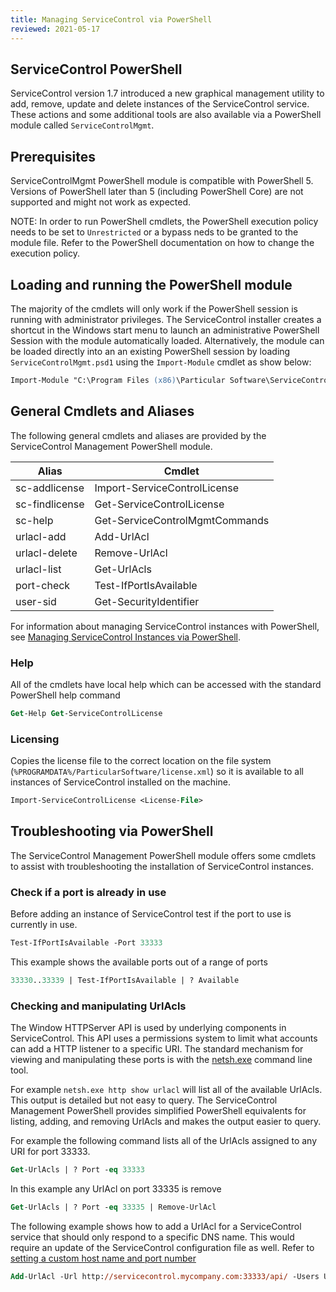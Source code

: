 ```yaml
---
title: Managing ServiceControl via PowerShell
reviewed: 2021-05-17
---
```



## ServiceControl PowerShell

ServiceControl version 1.7 introduced a new graphical management utility to add, remove, update and delete instances of the ServiceControl service. These actions and some additional tools are also available via a PowerShell module called `ServiceControlMgmt`.


## Prerequisites

ServiceControlMgmt PowerShell module is compatible with PowerShell 5. Versions of PowerShell later than 5 (including PowerShell Core) are not supported and might not work as expected.

NOTE: In order to run PowerShell cmdlets, the PowerShell execution policy needs to be set to `Unrestricted` or a bypass neds to be granted to the module file. Refer to the PowerShell documentation on how to change the execution policy.

## Loading and running the PowerShell module

The majority of the cmdlets will only work if the PowerShell session is running with administrator privileges. The ServiceControl installer creates a shortcut in the Windows start menu to launch an administrative PowerShell Session with the module automatically loaded. Alternatively, the module can be loaded directly into an an existing PowerShell session by loading `ServiceControlMgmt.psd1` using the `Import-Module` cmdlet as show below:

```ps
Import-Module "C:\Program Files (x86)\Particular Software\ServiceControl Management\ServiceControlMgmt\ServiceControlMgmt.psd1"
```


## General Cmdlets and Aliases

The following general cmdlets and aliases are provided by the ServiceControl Management PowerShell module.

| Alias                  | Cmdlet                                        |
| ---------------------- | --------------------------------------------- |
| sc-addlicense          | Import-ServiceControlLicense                  |
| sc-findlicense         | Get-ServiceControlLicense                     |
| sc-help                | Get-ServiceControlMgmtCommands                |
| urlacl-add             | Add-UrlAcl                                    |
| urlacl-delete          | Remove-UrlAcl                                 |
| urlacl-list            | Get-UrlAcls                                   |
| port-check             | Test-IfPortIsAvailable                        |
| user-sid               | Get-SecurityIdentifier                        |

For information about managing ServiceControl instances with PowerShell, see [Managing ServiceControl Instances via PowerShell](/servicecontrol/installation-powershell.md).


### Help

All of the cmdlets have local help which can be accessed with the standard PowerShell help command

```ps
Get-Help Get-ServiceControlLicense
```


### Licensing

Copies the license file to the correct location on the file system (`%PROGRAMDATA%/ParticularSoftware/license.xml`) so it is available to all instances of ServiceControl installed on the machine.

```ps
Import-ServiceControlLicense <License-File>
```

## Troubleshooting via PowerShell

The ServiceControl Management PowerShell module offers some cmdlets to assist with troubleshooting the installation of ServiceControl instances.


### Check if a port is already in use

Before adding an instance of ServiceControl test if the port to use is currently in use.

```ps
Test-IfPortIsAvailable -Port 33333
```

This example shows the available ports out of a range of ports

```ps
33330..33339 | Test-IfPortIsAvailable | ? Available
```


### Checking and manipulating UrlAcls

The Window HTTPServer API is used by underlying components in ServiceControl. This API uses a permissions system to limit what accounts can add a HTTP listener to a specific URI. The standard mechanism for viewing and manipulating these ports is with the [netsh.exe](https://technet.microsoft.com/en-us/library/Cc725882.aspx) command line tool.

For example `netsh.exe http show urlacl` will list all of the available UrlAcls. This output is detailed but not easy to query. The ServiceControl Management PowerShell provides simplified PowerShell equivalents for listing, adding, and removing UrlAcls and makes the output easier to query.

For example the following command lists all of the UrlAcls assigned to any URI for port 33333.

```ps
Get-UrlAcls | ? Port -eq 33333
```

In this example any UrlAcl on port 33335 is remove

```ps
Get-UrlAcls | ? Port -eq 33335 | Remove-UrlAcl
```

The following example shows how to add a UrlAcl for a ServiceControl service that should only respond to a specific DNS name. This would require an update of the ServiceControl configuration file as well. Refer to [setting a custom host name and port number](setting-custom-hostname.md)

```ps
Add-UrlAcl -Url http://servicecontrol.mycompany.com:33333/api/ -Users Users
```
